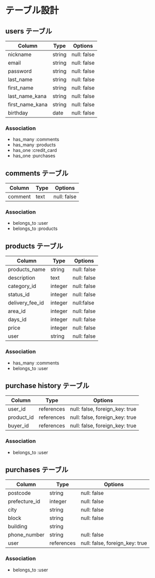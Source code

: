 # テーブル設計

## users テーブル

| Column         | Type    | Options                       |
| --------       | ------  | -----------                   |
| nickname       | string  | null: false                   |
| email          | string  | null: false                   |
| password       | string  | null: false                   |
| last_name      | string  | null: false                   |
| first_name     | string  | null: false                   |
| last_name_kana | string  | null: false                   |
| first_name_kana| string  | null: false                   |
| birthday       | date    | null: false                  |


### Association

- has_many :comments
- has_many :products
- has_one  :credit_card
- has_one  :purchases


## comments テーブル

| Column    | Type   | Options     |
| ------    | ------ | ----------- |
| comment   | text   | null: false |

### Association

- belongs_to :user
- belongs_to :products

## products テーブル

| Column           | Type       | Options                        |
| ------           | ---------- | ------------------------------ |
| products_name    | string     | null: false                    |
| description      | text       | null: false                    |
| category_id      | integer    | null: false                    |
| status_id        | integer    | null: false                    |
| delivery_fee_id  |  integer   | null:false                     |
| area_id          | integer    | null: false                    |
| days_id          | integer    | null: false                    | 
| price            | integer    | null: false                    |
| user             | string     | null: false                    |





### Association

- has_many :comments
- belongs_to :user

## purchase history テーブル

| Column            | Type       | Options     |
| -------           | ---------- | ----------- |
| user_id           | references | null: false, foreign_key: true |
| product_id        | references | null: false, foreign_key: true |
| buyer_id          | references | null: false, foreign_key: true |


### Association

- belongs_to :user

## purchases テーブル

| Column           | Type       | Options                        |
| ------           | ---------- | ------------------------------ |
| postcode         | string     | null: false                    |
| prefecture_id    | integer    | null: false                    |
| city             | string     | null: false                    |
| block            | string     | null: false                    |
| building         | string     |                                |
| phone_number     | string     | null: false                    |
| user             | references | null: false, foreign_key: true |



### Association

- belongs_to :user
